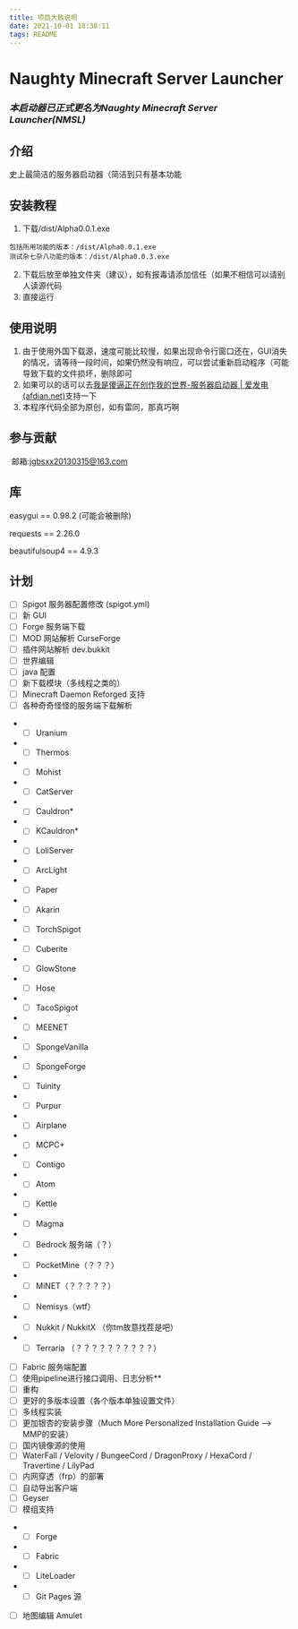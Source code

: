 ```yaml
---
title: 项目大致说明
date: 2021-10-01 18:38:11
tags: README
---
```


# **Naughty Minecraft Server Launcher**

### ***本启动器已正式更名为Naughty Minecraft Server Launcher(NMSL)***

## 介绍

史上最简洁的服务器启动器（简洁到只有基本功能


## 安装教程

1.  下载/dist/Alpha0.0.1.exe

```
包括所用功能的版本：/dist/Alpha0.0.1.exe
测试杂七杂八功能的版本：/dist/Alpha0.0.3.exe
```

2.  下载后放至单独文件夹（建议），如有报毒请添加信任（如果不相信可以请别人读源代码
3.  直接运行

## 使用说明

1.  由于使用外国下载源，速度可能比较慢，如果出现命令行窗口还在，GUI消失的情况，请等待一段时间，如果仍然没有响应，可以尝试重新启动程序（可能导致下载的文件损坏，删除即可
2.  如果可以的话可以去[我是傻逼正在创作我的世界-服务器启动器 | 爱发电 (afdian.net)](https://afdian.net/@woshishabi)支持一下
3.  本程序代码全部为原创，如有雷同，那真巧啊

## 参与贡献

​    邮箱:jgbsxx20130315@163.com

## 库

easygui == 0.98.2 (可能会被删除)

requests == 2.26.0

beautifulsoup4 == 4.9.3

## 计划

- [ ] Spigot 服务器配置修改 (spigot.yml)
- [ ] 新 GUI
- [ ] Forge 服务端下载
- [ ] MOD 网站解析 CurseForge
- [ ] 插件网站解析 dev.bukkit
- [ ] 世界编辑
- [ ] java 配置
- [ ] 新下载模块（多线程之类的）
- [ ] Minecraft Daemon Reforged 支持
- [ ] 各种奇奇怪怪的服务端下载解析
- - [ ] Uranium
- - [ ] Thermos
- - [ ] Mohist
- - [ ] CatServer
- - [ ] Cauldron*
- - [ ] KCauldron*
- - [ ] LoliServer
- - [ ] ArcLight
- - [ ] Paper
- - [ ] Akarin
- - [ ] TorchSpigot
- - [ ] Cuberite
- - [ ] GlowStone
- - [ ] Hose
- - [ ] TacoSpigot
- - [ ] MEENET
- - [ ] SpongeVanilla
- - [ ] SpongeForge
- - [ ] Tuinity
- - [ ] Purpur
- - [ ] Airplane
- - [ ] MCPC+
- - [ ] Contigo
- - [ ] Atom
- - [ ] Kettle
- - [ ] Magma
- - [ ] Bedrock 服务端（？）
- - [ ] PocketMine（？？？）
- - [ ] MiNET（？？？？？）
- - [ ] Nemisys（wtf）
- - [ ] Nukkit / NukkitX （你tm故意找茬是吧）
- - [ ] Terraria （？？？？？？？？？？）
- [ ] Fabric 服务端配置
- [ ] 使用pipeline进行接口调用、日志分析**
- [ ] 重构
- [ ] 更好的多版本设置（各个版本单独设置文件）
- [ ] 多线程实装
- [ ] 更加银杏的安装步骤（Much More Personalized Installation Guide --> MMP的安装）
- [ ] 国内镜像源的使用
- [ ] WaterFall / Velovity / BungeeCord / DragonProxy / HexaCord / Travertine / LilyPad
- [ ] 内网穿透（frp）的部署
- [ ] 自动导出客户端
- [ ] Geyser
- [ ] 模组支持
- - [ ] Forge
- - [ ] Fabric
- - [ ] LiteLoader
- - [ ] Git Pages 源
- [ ] 地图编辑 Amulet